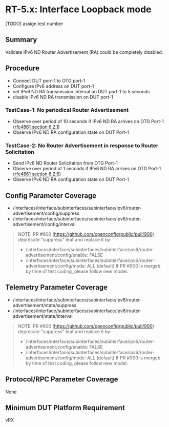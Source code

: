 # RT-5.x: Interface Loopback mode
[TODO] assign test number 

## Summary

Validate IPv6 ND Router Advertisement (RA) could be completely disabled.

## Procedure
*   Connect DUT porr-1 to OTG port-1
*   Configure IPv6 address on DUT port-1
*   set IPv6 ND RA transmission interval on DUT port-1 to 5 seconds
*   disable IPv6 ND RA transmission on DUT port-1

### TestCase-1: No periodical Router Advertisement

*   Observe over period of 10 seconds if IPv6 ND RA arrives on OTG Port-1 ([rfc4861 section 6.2.1](https://datatracker.ietf.org/doc/html/rfc4861#section-6.2.1))
*   Observe IPv6 ND RA configuration state on DUT Port-1

### TestCase-2: No Router Advertisement in response to Router Solicitation

*   Send IPv6 ND Router Solicitation from OTG Port-1
*   Observe over period of 1 seconds if IPv6 ND RA arrives on OTG Port-1  ([rfc4861 section 6.2.6](https://datatracker.ietf.org/doc/html/rfc4861#section-6.2.6))
*   Observe IPv6 ND RA configuration state on DUT Port-1

## Config Parameter Coverage

*   /interfaces/interface/subinterfaces/subinterface/ipv6/router-advertisement/config/suppress
*   /interfaces/interface/subinterfaces/subinterface/ipv6/router-advertisement/config/interval

> NOTE: PR #900 (https://github.com/openconfig/public/pull/900) deprecate "suppress" leaf and replace it by:
> *   /interfaces/interface/subinterfaces/subinterface/ipv6/router-advertisement/config/enable: FALSE
> *   /interfaces/interface/subinterfaces/subinterface/ipv6/router-advertisement/config/mode:   ALL (default)
>  If PR #900 is mergeb by time of test coding, please follow new model.
  
## Telemetry Parameter Coverage

*   /interfaces/interface/subinterfaces/subinterface/ipv6/router-advertisement/state/suppress
*   /interfaces/interface/subinterfaces/subinterface/ipv6/router-advertisement/state/interval

> NOTE: PR #900 (https://github.com/openconfig/public/pull/900) deprecate "suppress" leaf and replace it by:
> *   /interfaces/interface/subinterfaces/subinterface/ipv6/router-advertisement/config/enable: FALSE
> *   /interfaces/interface/subinterfaces/subinterface/ipv6/router-advertisement/config/mode:   ALL (default)
> If PR #900 is mergeb by time of test coding, please follow new model.

## Protocol/RPC Parameter Coverage

None

## Minimum DUT Platform Requirement

vRX
